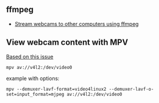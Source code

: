 ## ffmpeg 

- [Stream webcams to other computers using ffmpeg](http://4youngpadawans.com/stream-camera-video-and-audio-with-ffmpeg/)

## View webcam content with MPV

[Based on this issue](https://github.com/mpv-player/mpv/issues/4614#issuecomment-602697806)

```
mpv av://v4l2:/dev/video0
```

example with options:

```
mpv --demuxer-lavf-format=video4linux2 --demuxer-lavf-o-set=input_format=mjpeg av://v4l2:/dev/video0
```

